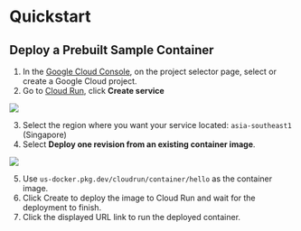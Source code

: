 # Quickstart

## Deploy a Prebuilt Sample Container

1. In the [Google Cloud Console](https://console.cloud.google.com), on the project selector page, select or create a Google Cloud project.
2. Go to [Cloud Run](https://console.cloud.google.com/run), click **Create service**

![](https://cloud.google.com/run/docs/images/create-service-form.png)

3. Select the region where you want your service located: `asia-southeast1` (Singapore)
4. Select **Deploy one revision from an existing container image**.

![](https://cloud.google.com/run/docs/images/create-service-form2.png)

5. Use `us-docker.pkg.dev/cloudrun/container/hello` as the container image.
6. Click Create to deploy the image to Cloud Run and wait for the deployment to finish.
7. Click the displayed URL link to run the deployed container.
